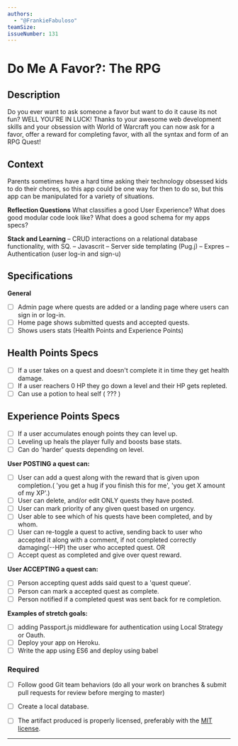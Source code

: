 ```yaml
---
authors:
  - "@FrankieFabuloso"
teamSize: 
issueNumber: 131
---
```


# Do Me A Favor?: The RPG

## Description

Do you ever want to ask someone a favor but want to do it cause its not fun? WELL YOU'RE IN LUCK! Thanks to your awesome web development skills and your obsession with World of Warcraft you can now ask for a favor, offer a reward for completing favor, with all the syntax and form of an RPG Quest!

## Context

Parents sometimes have a hard time asking their technology obsessed kids to do their chores, so this app could be one way for then to do so, but this app can be manipulated for a variety of situations.

**Reflection Questions**
What classifies a good User Experience?
What does good modular code look like?
What does a good schema for my apps specs?

**Stack and Learning**
– CRUD interactions on a relational database functionality, with SQ.
– Javascrit
– Server side templating (Pug.j)
– Expres 
– Authentication (user log-in and sign-u)

## Specifications
**General**
- [ ] Admin page where quests are added or a landing page where users can sign in or log-in.
- [ ] Home page shows submitted quests and accepted quests.
- [ ] Shows users stats (Health Points and Experience Points)

## Health Points Specs
- [ ] If a user takes on a quest and doesn't complete it in time they get health damage.
- [ ] If a user reachers 0 HP they go down a level and their HP gets repleted.
- [ ] Can use a potion to heal self ( ??? )

## Experience Points Specs
- [ ] If a user accumulates enough points they can level up.
- [ ] Leveling up heals the player fully and boosts base stats.
- [ ] Can do 'harder' quests depending on level. 

**User POSTING a quest can:**
- [ ] User can add a quest along with the reward that is given upon completion.( 'you get a hug if you finish this for me', 'you get X amount of my XP'.)
- [ ] User can delete, and/or edit ONLY quests they have posted.
- [ ] User can mark priority of any given quest based on urgency.
- [ ] User able to see which of his quests have been completed, and by whom.
- [ ] User can re-toggle a quest to active, sending back to user who accepted it along with a comment, if not completed correctly damaging(--HP) the user who accepted quest.
OR
- [ ] Accept quest as completed and give over quest reward.

**User ACCEPTING a quest can:**
- [ ] Person accepting quest adds said quest to a 'quest queue'.
- [ ] Person can mark a accepted quest as complete.
- [ ] Person notified if a completed quest was sent back for re completion.

**Examples of stretch goals:**
- [ ] adding Passport.js middleware for authentication using Local Strategy or Oauth.
- [ ] Deploy your app on Heroku.
- [ ] Write the app using ES6 and deploy using babel

### Required

- [ ] Follow good Git team behaviors (do all your work on branches & submit pull requests for review before merging to master)
- [ ] Create a local database.
- [ ] The artifact produced is properly licensed, preferably with the [MIT license][mit-license].


---






[mit-license]: https://opensource.org/licenses/MIT
